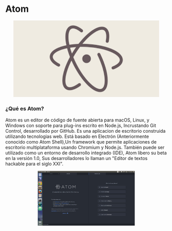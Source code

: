 # Atom

<div style="text-align:center"><img style="width:90%; height:40%" src="imagenes/portada.png"/></div>

### ¿Qué es Atom?
Atom es un editor de código de fuente abierta para macOS, Linux, y Windows con soporte para plug-ins escrito en Node.js, Incrustando Git Control, desarrollado por GitHub. Es una aplicacion de escritorio construida utilizando tecnologias web. Está basado en Electrón (Anteriormente conocido como Atom Shell),Un framework que permite aplicaciones de escritorio multiplataforma usando Chromium y Node.js. También puede ser utilizado como un entorno de desarrollo integrado (IDE), Atom libero su beta en la versión 1.0,  Sus desarrolladores lo llaman un "Editor de textos hackable para el siglo XXI".
<div style="text-align:center"><img style="width:60%; height:40%" src="imagenes/1.jpg"/></div>
